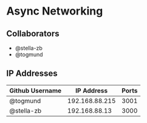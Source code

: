 # Async Networking

## Collaborators
- @stella-zb
- @togmund

## IP Addresses
|Github Username|IP Address|Ports|
|-|-|-|
| @togmund | 192.168.88.215 | 3001 |
| @stella-zb | 192.168.88.13 | 3000 | 